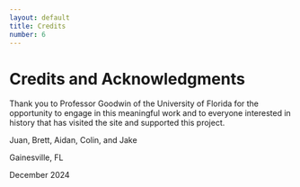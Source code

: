 ```yaml
---
layout: default
title: Credits
number: 6
---
```


# Credits and Acknowledgments

Thank you to Professor Goodwin of the University of Florida for the opportunity to engage in this meaningful work and to everyone interested in history that has visited the site and supported this project.

Juan, Brett, Aidan, Colin, and Jake

Gainesville, FL

December 2024
